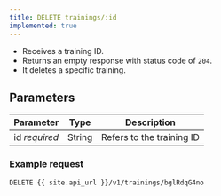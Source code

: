 ```yaml
---
title: DELETE trainings/:id
implemented: true
---
```


- Receives a training ID.  
- Returns an empty response with status code of `204`.  
- It deletes a specific training.

## Parameters

Parameter			| Type      | Description
---- | ---- | ---- 
id _required_		| String	| Refers to the training ID

### Example request

```
DELETE {{ site.api_url }}/v1/trainings/bglRdqG4no
```